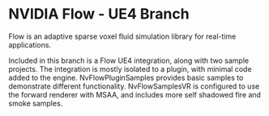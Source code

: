 NVIDIA Flow - UE4 Branch
========================

Flow is an adaptive sparse voxel fluid simulation library for real-time applications.

Included in this branch is a Flow UE4 integration, along with two sample projects. The integration is mostly isolated to a plugin, 
with minimal code added to the engine. NvFlowPluginSamples provides basic samples to demonstrate different functionality. NvFlowSamplesVR 
is configured to use the forward renderer with MSAA, and includes more self shadowed fire and smoke samples.